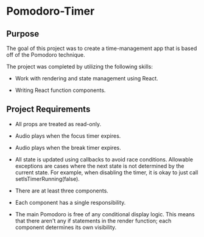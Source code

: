 <h1> Pomodoro-Timer </h1>

<h2> Purpose </h2>

The goal of this project was to create a time-management app that is based off of the Pomodoro technique.

The project was completed by utilizing the following skills:

* Work with rendering and state management using React.

* Writing React function components.

<h2> Project Requirements </h2>

* All props are treated as read-only.

* Audio plays when the focus timer expires.

* Audio plays when the break timer expires.

* All state is updated using callbacks to avoid race conditions. Allowable exceptions are cases where the next state is not determined by the current state. For example, when disabling the timer, it is okay to just call setIsTimerRunning(false).

* There are at least three components.

* Each component has a single responsibility.

* The main Pomodoro is free of any conditional display logic. This means that there aren't any if statements in the render function; each component determines its own visibility.
